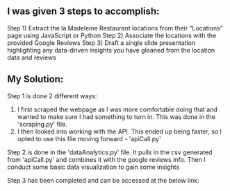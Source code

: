 I was given 3 steps to accomplish:
-

Step 1) Extract the la Madeleine Restaurant locations from their “Locations” page using JavaScript or Python
Step 2) Associate the locations with the provided Google Reviews
Step 3) Draft a single slide presentation highlighting any data-driven insights you have gleaned from the location data and reviews

My Solution:
-
Step 1 is done 2 different ways:
1) I first scraped the webpage as I was more comfortable doing that and wanted to make sure I had something to turn in. This was done in the 'scraping.py' file.
2) I then looked into working with the API. This ended up being faster, so I opted to use this file moving forward - 'apiCall.py'

Step 2 is done in the 'dataAnalytics.py' file. It pulls in the csv generated from 'apiCall.py' and combines it with the google reviews info. Then I conduct some basic data visualization to gain some insights

Step 3 has been completed and can be accessed at the below link:
